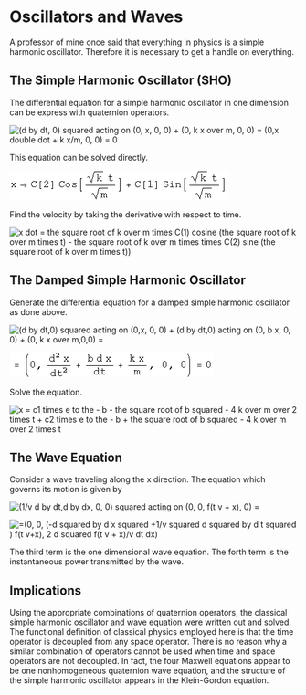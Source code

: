 #  Oscillators and Waves

A professor of mine once said that everything in physics is a simple harmonic
oscillator.  Therefore it is necessary to get a handle on everything.

##  The Simple Harmonic Oscillator (SHO)

The differential equation for a simple harmonic oscillator in one dimension
can be express with quaternion operators.

![\(d by dt, 0\) squared acting on \(0, x, 0, 0\) + \(0, k x over m, 0, 0\) =
\(0,x double dot + k x/m, 0, 0\) = 0](images/Classical_physics/sho/s_gr_1.gif)

This equation can be solved directly.

![x = C\(2\) cosine \(the square root of k over m times t\) + C\(1\) sine \(the square root of k over m times t\)](images/Classical_physics/sho/s_gr_2.gif)

Find the velocity by taking the derivative with respect to time.

![x dot = the square root of k over m times C\(1\) cosine \(the square root of
k over m times t\) - the square root of k over m times times C\(2\) sine \(the
square root of k over m times t\)\)](images/Classical_physics/sho/s_gr_3.gif)

##  The Damped Simple Harmonic Oscillator

Generate the differential equation for a damped simple harmonic oscillator as
done above.

![\(d by dt,0\) squared acting on \(0,x, 0, 0\) + \(d by dt,0\) acting on \(0,
b x, 0, 0\) + \(0, k x over m,0,0\) =](images/Classical_physics/sho/s_gr_4.gif)

![= \(0, x double dot + b x dot + k x over m, 0, 0\) = 0](images/Classical_physics/sho/s_gr_5.gif)

Solve the equation.

![x = c1 times e to the - b - the square root of b squared - 4 k over m over 2
times t + c2 times e to the - b + the square root of b squared - 4 k over m
over 2 times t ](images/Classical_physics/sho/s_gr_6.gif)

##  The Wave Equation

Consider a wave traveling along the x direction.  The equation which governs
its motion is given by

![\(1/v d by dt,d by dx, 0, 0\) squared acting on \(0, 0, f\(t v + x\), 0\)
=](images/Classical_physics/sho/s_gr_7.gif)

![=\(0, 0, \(-d squared  by d x squared +1/v squared  d squared  by d t
squared \) f\(t v+x\), 2 d squared  f\(t v + x\)/v dt dx\)](images/Classical_physics/sho/s_gr_8.gif)

The third term is the one dimensional wave equation.  The forth term is the
instantaneous power transmitted by the wave.

##  Implications

Using the appropriate combinations of quaternion operators, the classical
simple harmonic oscillator and wave equation were written out and solved.  The
functional definition of classical physics employed here is that the time
operator is decoupled from any space operator.  There is no reason why a
similar combination of operators cannot be used when time and space operators
are not decoupled.  In fact, the four Maxwell equations appear to be one
nonhomogeneous quaternion wave equation, and the structure of the simple
harmonic oscillator appears in the Klein-Gordon equation.

